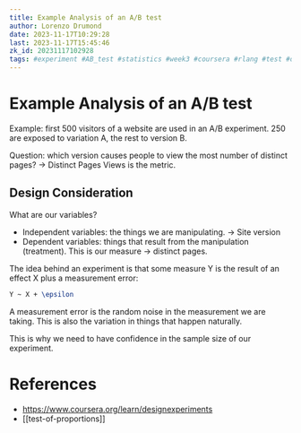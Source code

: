 ```yaml
---
title: Example Analysis of an A/B test
author: Lorenzo Drumond
date: 2023-11-17T10:29:28
last: 2023-11-17T15:45:46
zk_id: 20231117102928
tags: #experiment #AB_test #statistics #week3 #coursera #rlang #test #design #theory
---
```



# Example Analysis of an A/B test
Example: first 500 visitors of a website are used in an A/B experiment. 250 are exposed to variation A, the rest to version B.

Question: which version causes people to view the most number of distinct pages? -> Distinct Pages Views is the metric.

## Design Consideration

What are our variables?

- Independent variables: the things we are manipulating. -> Site version
- Dependent variables: things that result from the manipulation (treatment). This is our measure -> distinct pages.

The idea behind an experiment is that some measure Y is the result of an effect X plus a measurement error:
```latex
Y ~ X + \epsilon
```

A measurement error is the random noise in the measurement we are taking. This is also the variation in things
that happen naturally.

This is why we need to have confidence in the sample size of our experiment.

# References
- https://www.coursera.org/learn/designexperiments
- [[test-of-proportions]]
